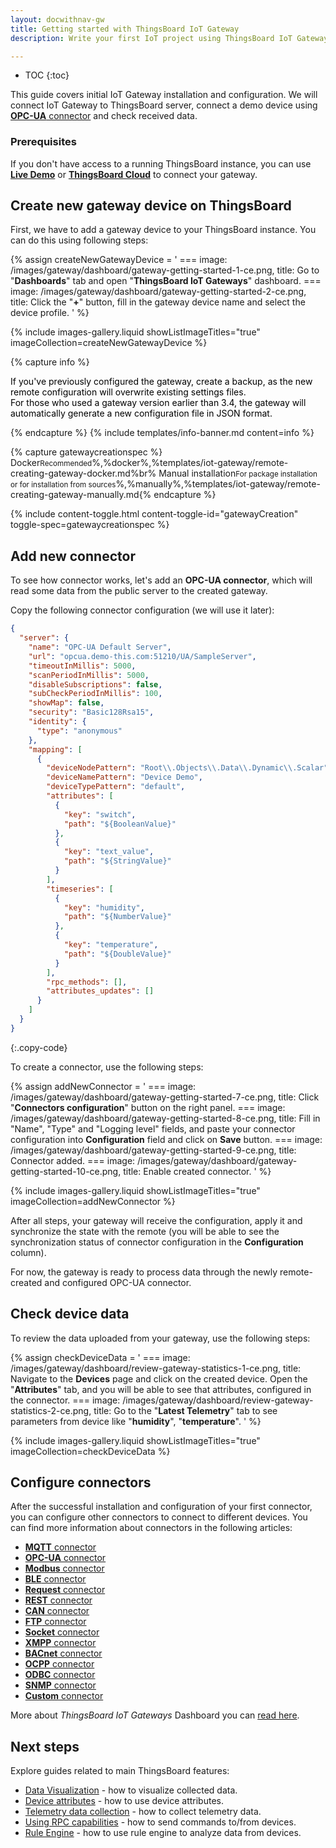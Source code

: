 ```yaml
---
layout: docwithnav-gw
title: Getting started with ThingsBoard IoT Gateway
description: Write your first IoT project using ThingsBoard IoT Gateway

---
```


* TOC
{:toc}

This guide covers initial IoT Gateway installation and configuration.
We will connect IoT Gateway to ThingsBoard server, connect a demo device using [**OPC-UA** connector](/docs/iot-gateway/config/opc-ua/) and check received data.

### Prerequisites

If you don't have access to a running ThingsBoard instance, you can use [**Live Demo**](https://demo.thingsboard.io) or [**ThingsBoard Cloud**](https://thingsboard.cloud) to connect your gateway. 

## Create new gateway device on ThingsBoard

First, we have to add a gateway device to your ThingsBoard instance. You can do this using following steps:

{% assign createNewGatewayDevice = '
    ===
        image: /images/gateway/dashboard/gateway-getting-started-1-ce.png,
        title: Go to "**Dashboards**" tab and open "**ThingsBoard IoT Gateways**" dashboard.
    ===
        image: /images/gateway/dashboard/gateway-getting-started-2-ce.png,
        title: Click the "**+**" button, fill in the gateway device name and select the device profile.
'
%}

{% include images-gallery.liquid showListImageTitles="true" imageCollection=createNewGatewayDevice %} 

{% capture info %}
<div>
  <p>
    <span style="color:black">If you've previously configured the gateway, create a backup, as the new remote configuration will overwrite existing settings files.  
    <br>For those who used a gateway version earlier than 3.4, the gateway will automatically generate a new configuration file in JSON format.</span>
  </p>
</div>
{% endcapture %}
{% include templates/info-banner.md content=info %}

{% capture gatewaycreationspec %}
Docker<small>Recommended</small>%,%docker%,%templates/iot-gateway/remote-creating-gateway-docker.md%br%
Manual installation<small>For package installation or for installation from sources</small>%,%manually%,%templates/iot-gateway/remote-creating-gateway-manually.md{% endcapture %}

{% include content-toggle.html content-toggle-id="gatewayCreation" toggle-spec=gatewaycreationspec %}

## Add new connector

To see how connector works, let's add an **OPC-UA connector**, which will read some data from the public server to the 
created gateway.  
  
Copy the following connector configuration (we will use it later):  

```json
{
  "server": {
    "name": "OPC-UA Default Server",
    "url": "opcua.demo-this.com:51210/UA/SampleServer",
    "timeoutInMillis": 5000,
    "scanPeriodInMillis": 5000,
    "disableSubscriptions": false,
    "subCheckPeriodInMillis": 100,
    "showMap": false,
    "security": "Basic128Rsa15",
    "identity": {
      "type": "anonymous"
    },
    "mapping": [
      {
        "deviceNodePattern": "Root\\.Objects\\.Data\\.Dynamic\\.Scalar",
        "deviceNamePattern": "Device Demo",
        "deviceTypePattern": "default",
        "attributes": [
          {
            "key": "switch",
            "path": "${BooleanValue}"
          },
          {
            "key": "text_value",
            "path": "${StringValue}"
          }
        ],
        "timeseries": [
          {
            "key": "humidity",
            "path": "${NumberValue}"
          },
          {
            "key": "temperature",
            "path": "${DoubleValue}"
          }
        ],
        "rpc_methods": [],
        "attributes_updates": []
      }
    ]
  }
}
```
{:.copy-code}

To create a connector, use the following steps:

{% assign addNewConnector = '
    ===
        image: /images/gateway/dashboard/gateway-getting-started-7-ce.png,
        title: Click "**Connectors configuration**" button on the right panel.
    ===
        image: /images/gateway/dashboard/gateway-getting-started-8-ce.png,
        title: Fill in "Name", "Type" and "Logging level" fields, and paste your connector configuration into **Configuration** field and click on **Save** button.
    ===
        image: /images/gateway/dashboard/gateway-getting-started-9-ce.png,
        title: Connector added.
    ===
        image: /images/gateway/dashboard/gateway-getting-started-10-ce.png,
        title: Enable created connector.
'
%}

{% include images-gallery.liquid showListImageTitles="true" imageCollection=addNewConnector %} 

After all steps, your gateway will receive the configuration, apply it and synchronize the state with the remote 
(you will be able to see the synchronization status of connector configuration in the **Configuration** column).

For now, the gateway is ready to process data through the newly remote-created and configured OPC-UA connector.

## Check device data

To review the data uploaded from your gateway, use the following steps:

{% assign checkDeviceData = '
    ===
        image: /images/gateway/dashboard/review-gateway-statistics-1-ce.png,
        title: Navigate to the **Devices** page and click on the created device. Open the "**Attributes**" tab, and you will be able to see that attributes, configured in the connector.
    ===
        image: /images/gateway/dashboard/review-gateway-statistics-2-ce.png,
        title: Go to the "**Latest Telemetry**" tab to see parameters from device like "**humidity**", "**temperature**".
'
%}

{% include images-gallery.liquid showListImageTitles="true" imageCollection=checkDeviceData %}

## Configure connectors

After the successful installation and configuration of your first connector, you can configure other connectors to 
connect to different devices. You can find more information about connectors in the following articles:  
 - [**MQTT** connector](/docs/iot-gateway/config/mqtt/)
 - [**OPC-UA** connector](/docs/iot-gateway/config/opc-ua/)
 - [**Modbus** connector](/docs/iot-gateway/config/modbus/)
 - [**BLE** connector](/docs/iot-gateway/config/ble/)
 - [**Request** connector](/docs/iot-gateway/config/request/)
 - [**REST** connector](/docs/iot-gateway/config/rest/)
 - [**CAN** connector](/docs/iot-gateway/config/can/)
 - [**FTP** connector](/docs/iot-gateway/config/ftp/)
 - [**Socket** connector](/docs/iot-gateway/config/socket/)
 - [**XMPP** connector](/docs/iot-gateway/config/xmpp/)
 - [**BACnet** connector](/docs/iot-gateway/config/bacnet/)
 - [**OCPP** connector](/docs/iot-gateway/config/ocpp/)
 - [**ODBC** connector](/docs/iot-gateway/config/odbc/)
 - [**SNMP** connector](/docs/iot-gateway/config/snmp/)
 - [**Custom** connector](/docs/iot-gateway/custom/)

More about *ThingsBoard IoT Gateways* Dashboard you can [read here](/docs/iot-gateway/guides/how-to-enable-remote-configuration/).

## Next steps

Explore guides related to main ThingsBoard features:

 - [Data Visualization](/docs/user-guide/visualization/) - how to visualize collected data.
 - [Device attributes](/docs/user-guide/attributes/) - how to use device attributes.
 - [Telemetry data collection](/docs/user-guide/telemetry/) - how to collect telemetry data.
 - [Using RPC capabilities](/docs/user-guide/rpc/) - how to send commands to/from devices.
 - [Rule Engine](/docs/user-guide/rule-engine/) - how to use rule engine to analyze data from devices.
